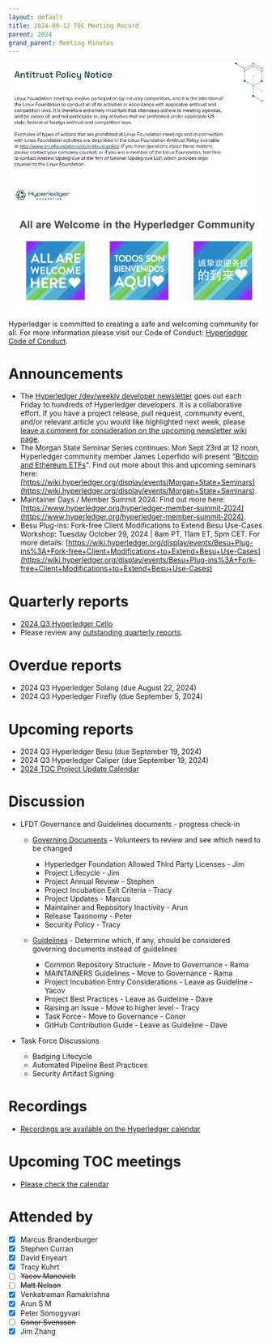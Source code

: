 ```yaml
---
layout: default
title: 2024-09-12 TOC Meeting Record
parent: 2024
grand_parent: Meeting Minutes
---
```


![Antitrust Policy Notice](../images/antitrust-policy-notice.png "Antitrust Policy Notice")
![All are Welcome in the Hyperledger Community](../images/all-are-welcome.png "All are Welcome in the Hyperledger Community")

Hyperledger is committed to creating a safe and welcoming community for all. For more information please visit our Code of Conduct: [Hyperledger Code of Conduct](https://toc.hyperledger.org/governing-documents/code-of-conduct.html).

# Announcements
- The [Hyperledger /dev/weekly developer newsletter](https://wiki.hyperledger.org/pages/viewpage.action?pageId=39618905) goes out each Friday to hundreds of Hyperledger developers. It is a collaborative effort. If you have a project release, pull request, community event, and/or relevant article you would like highlighted next week, please [leave a comment for consideration on the upcoming newsletter wiki page](https://wiki.hyperledger.org/display/DR/2024).
- The Morgan State Seminar Series continues: Mon Sept 23rd at 12 noon, Hyperledger community member James Loperfido will present "[Bitcoin and Ethereum ETFs](https://wiki.hyperledger.org/display/events/Bitcoin+and+Ethereum+ETFs)". Find out more about this and upcoming seminars here: [https://wiki.hyperledger.org/display/events/Morgan+State+Seminars](https://wiki.hyperledger.org/display/events/Morgan+State+Seminars).
- Maintainer Days / Member Summit 2024: Find out more here: [https://www.hyperledger.org/hyperledger-member-summit-2024](https://www.hyperledger.org/hyperledger-member-summit-2024).
- Besu Plug-ins: Fork-free Client Modifications to Extend Besu Use-Cases Workshop: Tuesday October 29, 2024 | 8am PT, 11am ET, 5pm CET. For more details: [https://wiki.hyperledger.org/display/events/Besu+Plug-ins%3A+Fork-free+Client+Modifications+to+Extend+Besu+Use-Cases](https://wiki.hyperledger.org/display/events/Besu+Plug-ins%3A+Fork-free+Client+Modifications+to+Extend+Besu+Use-Cases)

# Quarterly reports
- [2024 Q3 Hyperledger Cello](https://github.com/hyperledger/toc/pull/295)
- Please review any [outstanding quarterly reports](https://github.com/hyperledger/toc/pulls?q=is%3Apr+is%3Aopen+label%3Aquarterly-report+user-review-requested%3A%40me).

# Overdue reports
- 2024 Q3 Hyperledger Solang (due August 22, 2024)
- 2024 Q3 Hyperledger Firefly (due September 5, 2024)

# Upcoming reports
- 2024 Q3 Hyperledger Besu (due September 19, 2024)
- 2024 Q3 Hyperledger Caliper (due September 19, 2024)
- [2024 TOC Project Update Calendar](../../project-reports/2024/2024-updates.md)

# Discussion
- LFDT Governance and Guidelines documents - progress check-in
    - [Governing Documents](https://toc.hyperledger.org/governing-documents/) - Volunteers to review and see which need to be changed
        - Hyperledger Foundation Allowed Third Party Licenses - Jim
        - Project Lifecycle - Jim
        - Project Annual Review - Stephen
        - Project Incubation Exit Criteria - Tracy
        - Project Updates - Marcus
        - Maintainer and Repository Inactivity - Arun
        - Release Taxonomy - Peter
        - Security Policy - Tracy

    - [Guidelines](https://toc.hyperledger.org/guidelines/) - Determine which, if any, should be considered governing documents instead of guidelines
        - Common Repository Structure - Move to Governance - Rama
        - MAINTAINERS Guidelines - Move to Governance - Rama
        - Project Incubation Entry Considerations - Leave as Guideline - Yacov
        - Project Best Practices - Leave as Guideline - Dave
        - Raising an Issue - Move to higher level - Tracy
        - Task Force - Move to Governance - Conor
        - GitHub Contribution Guide - Leave as Guideline - Dave

- Task Force Discussions
    - Badging Lifecycle
    - Automated Pipeline Best Practices
    - Security Artifact Signing

# Recordings
- [Recordings are available on the Hyperledger calendar](https://zoom-lfx.platform.linuxfoundation.org/meetings/lf-decentralized-trust)

# Upcoming TOC meetings
- [Please check the calendar](https://zoom-lfx.platform.linuxfoundation.org/meetings/lf-decentralized-trust)

# Attended by

- [x] Marcus Brandenburger
- [x] Stephen Curran
- [x] David Enyeart
- [x] Tracy Kuhrt
- [ ] ~~Yacov Manevich~~
- [ ] ~~Matt Nelson~~
- [x] Venkatraman Ramakrishna
- [x] Arun S M
- [x] Peter Somogyvari
- [ ] ~~Conor Svensson~~
- [x] Jim Zhang
